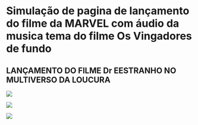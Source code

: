 # Simulação de pagina de lançamento do filme da MARVEL com áudio da musica tema do filme Os Vingadores de fundo

## LANÇAMENTO DO FILME Dr EESTRANHO NO MULTIVERSO DA LOUCURA

<p align="center">

<img src=./prints_de_tela/imagem_inicial.jpg> <br />

<img src=./prints_de_tela/imagem_intermediaria.jpg> <br /> 
 
<img src=./prints_de_tela/imagem_final.jpg> <br />
